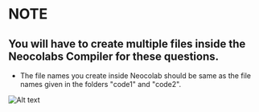 # NOTE

## You will have to create multiple files inside the Neocolabs Compiler for these questions.
- The file names you create inside Neocolab should be same as the file names given in the folders "code1" and "code2".

![Alt text](https://cdn.discordapp.com/attachments/1075621727004016721/1094260386515132416/Example.png)